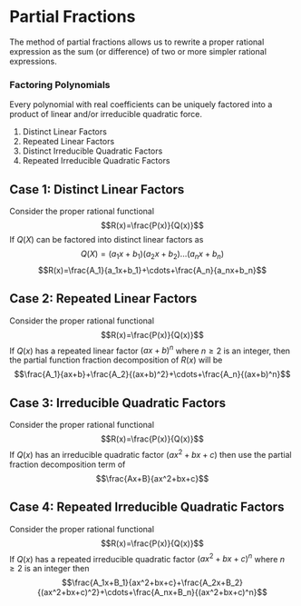 # Partial Fractions
The method of partial fractions allows us to rewrite a proper rational expression as the sum (or difference) of two or more simpler rational expressions.

### Factoring Polynomials
Every polynomial with real coefficients can be uniquely factored into a product of linear and/or irreducible quadratic force.

1. Distinct Linear Factors
2. Repeated Linear Factors
3. Distinct Irreducible Quadratic Factors
4. Repeated Irreducible Quadratic Factors

## Case 1: Distinct Linear Factors
Consider the proper rational functional
$$R(x)=\frac{P(x)}{Q(x)}$$ If $Q(X)$ can be factored into distinct linear factors as
$$Q(X)=(a_1x+b_1)(a_2x+b_2)...(a_nx+b_n)$$
$$R(x)=\frac{A_1}{a_1x+b_1}+\cdots+\frac{A_n}{a_nx+b_n}$$
## Case 2: Repeated Linear Factors
Consider the proper rational functional
$$R(x)=\frac{P(x)}{Q(x)}$$
If $Q(x)$ has a repeated linear factor $(ax+b)^n$ where $n \geq 2$ is an integer, then the partial function fraction decomposition of $R(x)$ will be
$$\frac{A_1}{ax+b}+\frac{A_2}{(ax+b)^2}+\cdots+\frac{A_n}{(ax+b)^n}$$
## Case 3: Irreducible Quadratic Factors
Consider the proper rational functional
$$R(x)=\frac{P(x)}{Q(x)}$$
If $Q(x)$ has an irreducible quadratic factor $(ax^2+bx+c)$ then use the partial fraction decomposition term of
$$\frac{Ax+B}{ax^2+bx+c}$$
## Case 4: Repeated Irreducible Quadratic Factors
Consider the proper rational functional
$$R(x)=\frac{P(x)}{Q(x)}$$
If $Q(x)$ has a repeated irreducible quadratic factor $(ax^2+bx+c)^n$ where $n\geq 2$ is an integer then 
$$\frac{A_1x+B_1}{ax^2+bx+c}+\frac{A_2x+B_2}{(ax^2+bx+c)^2}+\cdots+\frac{A_nx+B_n}{(ax^2+bx+c)^n}$$